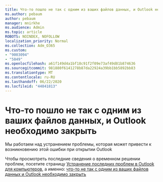 ```yaml
---
title: Что-то пошло не так с одним из ваших файлов данных, и Outlook необходимо закрыть
ms.author: pebaum
author: pebaum
manager: mnirkhe
ms.audience: Admin
ms.topic: article
ROBOTS: NOINDEX, NOFOLLOW
localization_priority: Normal
ms.collection: Adm_O365
ms.custom:
- "9003094"
- "5849"
ms.openlocfilehash: a61f149d4a1bf18c91f2f09e73af49d81b874636
ms.sourcegitcommit: 981880f6141278b87da22924a39bb1bb5892bb83
ms.translationtype: MT
ms.contentlocale: ru-RU
ms.lasthandoff: 06/22/2020
ms.locfileid: "44841813"
---
```

# <a name="something-is-wrong-with-one-of-your-data-files-and-outlook-needs-to-close"></a>Что-то пошло не так с одним из ваших файлов данных, и Outlook необходимо закрыть

Мы работаем над устранением проблемы, которая может привести к возникновению этой ошибки при открытии Outlook

Чтобы просмотреть последние сведения о временном решении проблем, посетите страницу [Устранение последних проблем в Outlook для компьютеров](https://support.microsoft.com/office/ecf61305-f84f-4e13-bb73-95a214ac1230), а именно: [что-то не так с одним из ваших файлов данных и Outlook необходимо закрыть](https://support.microsoft.com/office/a3b59934-2446-4f2a-bd25-58f88188b9b2)
